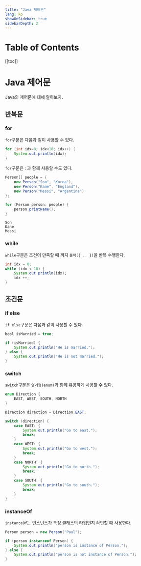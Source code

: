 ```yaml
---
title: "Java 제어문"
lang: ko
showOnSidebar: true
sidebarDepth: 2
---
```


# Table of Contents
[[toc]]

# Java 제어문
Java의 제어문에 대해 알아보자.

## 반복문
### for
`for`구문은 다음과 같이 사용할 수 있다.
``` java
for (int idx=0; idx<10; idx++) {
    System.out.println(idx);
}
```
`for`구문은 `:`과 함께 사용할 수도 있다.
``` java
Person[] people = {
    new Person("Son", "Korea"),
    new Person("Kane", "England"),
    new Person("Messi", "Argentina")
};

for (Person person: people) {
    person.printName();
}
```
``` text 출력 결과
Son
Kane
Messi
```
### while
`while`구문은 조건이 만족할 때 까지 `블럭({ .. })`을 반복 수행한다.
``` java
int idx = 0;
while (idx < 10) {
    System.out.println(idx);
    idx ++;
}
```

## 조건문

### if else
`if else`구문은 다음과 같이 사용할 수 있다.
``` java
bool isMarried = true;

if (isMarried) {
    System.out.println("He is married.");
} else {
    System.out.println("He is not married.");
}
```

### switch
`switch`구문은 `열거형(enum)`과 함께 유용하게 사용할 수 있다.
``` java
enum Direction {
    EAST, WEST, SOUTH, NORTH
}
``` 
``` java
Direction direction = Direction.EAST;

switch (direction) {
    case EAST: {
        System.out.println("Go to east.");
        break;
    }
    case WEST: {
        System.out.println("Go to west.");
        break;
    }
    case NORTH: {
        System.out.println("Go to north.");
        break;
    }
    case SOUTH: {
        System.out.println("Go to south.");
        break;
    }
}
```

### instanceOf
`instanceOf`는 인스턴스가 특정 클래스의 타입인지 확인할 때 사용한다.
``` java
Person person = new Person("Paul");

if (person instanceof Person) {
    System.out.println("person is instance of Person.");
} else {
    System.out.println("person is not instance of Person.");
}
```